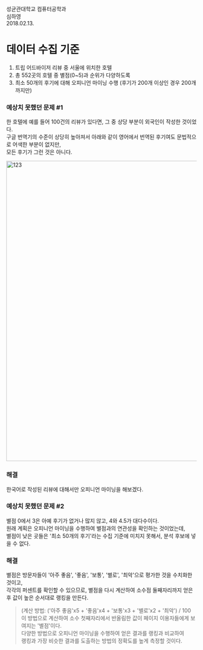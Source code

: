 성균관대학교 컴퓨터공학과 </br>
심하영 </br>
2018.02.13. </br>

# 데이터 수집 기준
1) 트립 어드바이저 리뷰 중 서울에 위치한 호텔
2) 총 552곳의 호텔 중 별점(0~5)과 순위가 다양하도록
3) 최소 50개의 후기에 대해 오피니언 마이닝 수행 (후기가 200개 이상인 경우 200개까지만)


### 예상치 못했던 문제 #1
한 호텔에 예를 들어 100건의 리뷰가 있다면, 그 중 상당 부분이 외국인이 작성한 것이었다. </br>
구글 번역기의 수준이 상당히 높아져서 아래와 같이 영어에서 번역된 후기여도 문법적으로 어색한 부분이 없지만, </br>
모든 후기가 그런 것은 아니다. </br>

<img width="793" alt="123" src="https://user-images.githubusercontent.com/19365130/36135307-b2cf3c06-10cd-11e8-91c4-b267e8355cee.png">

### 해결
한국어로 작성된 리뷰에 대해서만 오피니언 마이닝을 해보겠다.


### 예상치 못했던 문제 #2
별점 0에서 3은 아예 후기가 없거나 많지 않고, 4와 4.5가 대다수이다. </br>
원래 계획은 오피니언 마이닝을 수행하여 별점과의 연관성을 확인하는 것이었는데, </br>
별점이 낮은 곳들은 '최소 50개의 후기'라는 수집 기준에 미치지 못해서, 분석 후보에 넣을 수 없다. </br>

### 해결
별점은 방문자들이 '아주 좋음', '좋음', '보통', '별로', '최악'으로 평가한 것을 수치화한 것이고, </br>
각각의 퍼센트를 확인할 수 있으므로, 별점을 다시 계산하여 소수점 둘째자리까지 얻은 후 값이 높은 순서대로 랭킹을 만든다. </br>
> (계산 방법: ('아주 좋음'x5 + '좋음'x4 + '보통'x3 + '별로'x2 + '최악') / 100 </br>
> 이 방법으로 계산하여 소수 첫째자리에서 반올림한 값이 페이지 이용자들에게 보여지는 '별점'이다. </br>
다양한 방법으로 오피니언 마이닝을 수행하여 얻은 결과를 랭킹과 비교하여 </br>
랭킹과 가장 비슷한 결과를 도출하는 방법의 정확도를 높게 측정할 것이다.
